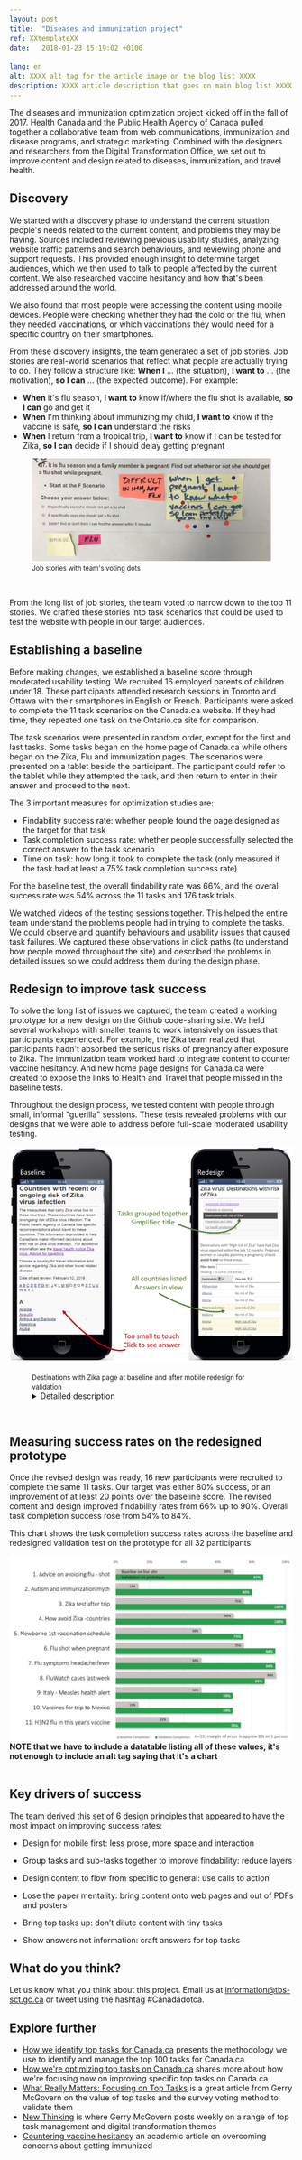 ```yaml
---
layout: post
title:  "Diseases and immunization project"
ref: XXtemplateXX
date:   2018-01-23 15:19:02 +0100

lang: en
alt: XXXX alt tag for the article image on the blog list XXXX
description: XXXX article description that goes on main blog list XXXX
---
```


The diseases and immunization optimization project kicked off in the fall of 2017. Health Canada and the Public Health Agency of Canada pulled together a collaborative team from web communications, immunization and disease programs, and strategic marketing. Combined with the designers and researchers from the Digital Transformation Office, we set out to improve content and design related to diseases, immunization, and travel health. 

## Discovery

We started with a discovery phase to understand the current situation, people's needs related to the current content, and problems they may be having. Sources included reviewing previous usability studies, analyzing website traffic patterns and search behaviours, and reviewing phone and support requests. This provided enough insight to determine target audiences, which we then used to talk to people affected by the current content. We also researched vaccine hesitancy and how that's been addressed around the world. 

We also found that most people were accessing the content using mobile devices. People were checking whether they had the cold or the flu, when they needed vaccinations, or which vaccinations they would need for a specific country on their smartphones.  

From these discovery insights, the team generated a set of job stories. Job stories are real-world scenarios that reflect what people are actually trying to do. They follow a structure like: <strong>When I</strong> &hellip; (the situation), <strong>I want to</strong> &hellip; (the motivation), <strong>so I can</strong> &hellip; (the expected outcome). For example:

* **When** it's flu season, **I want to** know if/where the flu shot is available, **so I can** go and get it
* **When** I'm thinking about immunizing my child, **I want to** know if the vaccine is safe, **so I can** understand the risks
* **When** I return from a tropical trip, **I want to** know if I can be tested for Zika, **so I can** decide if I should delay getting pregnant

<figure>
<img class="img-responsive" alt="Hand-written sticky note on top of page with task for getting flu shot when pregnant.There are sticker dots on the note." src="/images/diseases-maladies-immun/task_JTBD.jpg">
<figcaption><small>Job stories with team's voting dots</small></figcaption>
</figure><br>

From the long list of job stories, the team voted to narrow down to the top 11 stories. We crafted these stories into task scenarios that could be used to test the website with people in our target audiences. 

## Establishing a baseline 

Before making changes, we established a baseline score through moderated usability testing. We recruited 16 employed parents of children under 18. These participants attended research sessions in Toronto and Ottawa with their smartphones in English or French. Participants were asked to complete the 11 task scenarios on the Canada.ca website. If they had time, they repeated one task on the Ontario.ca site for comparison. 

The task scenarios were presented in random order, except for the first and last tasks. Some tasks began on the home page of Canada.ca while others began on the Zika, Flu and immunization pages. The scenarios were presented on a tablet beside the participant. The participant could refer to the tablet while they attempted the task, and then return to enter in their answer and proceed to the next. 
 
The 3 important measures for optimization studies are:
* Findability success rate: whether people found the page designed as the target for that task
* Task completion success rate: whether people successfully selected the correct answer to the task scenario
* Time on task: how long it took to complete the task (only measured if the task had at least a 75% task completion success rate)

For the baseline test, the overall findability rate was 66%, and the overall success rate was 54% across the 11 tasks and 176 task trials. 

We watched videos of the testing sessions together. This helped the entire team understand the problems people had in trying to complete the tasks. We could observe and quantify behaviours and usability issues that caused task failures. We captured these observations in click paths (to understand how people moved throughout the site) and described the problems in detailed issues so we could address them during the design phase.  

## Redesign to improve task success

To solve the long list of issues we captured, the team created a working prototype for a new design on the Github code-sharing site. We held several workshops with smaller teams to work intensively on issues that participants experienced. For example, the Zika team realized that participants hadn't absorbed the serious risks of pregnancy after exposure to Zika. The immunization team worked hard to integrate content to counter vaccine hesitancy. And new home page designs for Canada.ca were created to expose the links to Health and Travel that people missed in the baseline tests. 

Throughout the design process, we tested content with people through small, informal "guerilla" sessions. These tests revealed problems with our designs that we were able to address before full-scale moderated usability testing. 

<img class="img-responsive" alt="Smartphones showing the Zika page before and after redesign. Detailed description follows." src="/images/diseases-maladies-immun/zika_phones.png">
<figure>
<figcaption><small>Destinations with Zika page at baseline and after mobile redesign for validation</small></figcaption>
<details>
<summary>
Detailed description
</summary>
<p>
Two smartphones are shown with 2 different web pages. One is labelled "Baseline", the other "Redesign". In the "Baseline" page, the title is "Countries with recent or ongoing risk of Zika virus infection", followed by 2 long paragraphs of text that are too small to read. Following that is a list of countries beginning with "A", starting with Angola, Anguilla, Antigua and Barbuda, Argentina, and Aruba. An arrow points to the country list with an annotation "Too small to touch. Click to see answer.".</p>
<p>
In the "Redesign" page, the title is "Zika cirus: Destinations with risk of Zika". Below is a list of 6 links that are too small to read, one of which is highlighted. An arrow points to the highlighted link with the annotation "Tasks grouped together. Simplified title".</p>
<p>
Below that is a short paragraph of text too small to read, followed by a search box and a table showing countries with "No risk of Zika", "Low risk of Zika" or "High risk of Zika" next to them. An arrow points to the countries with an annotation "All countries listed. Answers in view."
</p>

</details>

</figure><br />


## Measuring success rates on the redesigned prototype

Once the revised design was ready, 16 new participants were recruited to complete the same 11 tasks. Our target was either 80% success, or an improvement of at least 20 points over the baseline score. The revised content and design improved findability rates from 66% up to 90%. Overall task completion success rose from 54% to 84%.   
 
This chart shows the task completion success rates across the baseline and redesigned validation test on the prototype for all 32 participants:
 
 <div itemprop="text" class="" data="type-text">
      <div class="img-responsive center-block col-md-6">
          <span class=""><img src="../images/diseases-maladies-immun/Baseline_vs_Validation_Success_results.JPG" alt="image-of-chart-showing-baseline-and-final-test-results">
       </span>
	   <strong>NOTE that we have to include a datatable listing all of these values, it's not enough to include an alt tag saying that it's a chart</strong>
       </div>
<br>
 
 ## Key drivers of success 
 
 The team derived this set of 6 design principles that appeared to have the most impact on improving success rates: 
 
* Design for mobile first: less prose, more space and interaction

* Group tasks and sub-tasks together to improve findability: reduce layers

* Design content to flow from specific to general:  use calls to action

* Lose the paper mentality: bring content onto web pages and out of PDFs and posters

* Bring top tasks up: don’t dilute content with tiny tasks 

* Show answers not information: craft answers for top tasks

## What do you think?

Let us know what you think about this project. Email us at <information@tbs-sct.gc.ca> or tweet using the hashtag #Canadadotca.

## Explore further

* [How we identify top tasks for Canada.ca](https://canada-ca.github.io/2017/12/11/top-100-for-gc.html) presents the methodology we use to identify and manage the top 100 tasks for Canada.ca
* [How we're optimizing top tasks on Canada.ca](https://canada-ca.github.io/category/2017/08/21/optimization-overview.html) shares more about how we're focusing now on improving specific top tasks on Canada.ca
* [What Really Matters: Focusing on Top Tasks](https://alistapart.com/article/what-really-matters-focusing-on-top-tasks) is a great article from Gerry McGovern on the value of top tasks and the survey voting method to validate them
* [New Thinking](http://gerrymcgovern.com/new-thinking/) is where Gerry McGovern posts weekly on a range of top task management and digital transformation themes 
* [Countering vaccine hesitancy](http://pediatrics.aappublications.org/content/early/2016/08/25/peds.2016-2146) an academic article on overcoming concerns about getting immunized

<!-- ## Detailed task scenarios as presented to participants -->

<!-- Do we really want to have to maintain this survey forever...? 
You can try out the scenario display process and tasks yourself (select that you are doing the tasks at the Akendi Office) at this SurveyGizmo link: http://ca.surveygizmo.com/s3/50011188/Health-task-display-v1 EN http://ca.surveygizmo.com/s3/50011188/sante-v1 FR -->

<!-- not sure we need to include this stuff
1.This year's flu season could be worse than usual. Find the government’s advice on the most important way to avoid getting the flu. 
2.Your friend put up a post urging her friends not to vaccinate their kids because of the risk of autism. Find some answers that would make you feel ready to discuss it with her.
3. You got a few mosquito bites on your honeymoon down south but you feel fine. Before getting pregnant, you want to make sure you don’t have Zika. Is there a test that can tell if you're infected? 
4. You plan to start a family soon, but want a sunny vacation first. Which of the countries below should you avoid because of the risk of Zika? (For Bermuda, Cuba, Jamaica)
5. Your baby was born on the first of this month. At what age is the first set of vaccinations recommended? (2 months, 4 months, 6 months)
6. It is flu season and a family member is pregnant. Find out whether or not she should get a flu shot while pregnant. 
7. You don't want to miss work tomorrow but should stay away if you have the flu. Yesterday, all of the symptoms below hit - find out which ones are the signal that it's the flu.
8. Find out whether the number of cases of flu last week were higher or lower than usual, to help you decide if you should get a flu shot now or wait.
9. You think you heard something on the news about people being sick in Italy. Is there a particular concern you should be aware of before you go with your baby?
10. You are planning a trip to Mexico. Which specific vaccinations are recommended before you go?
11. The weekly flu report says most cases are an H3N2 flu. Find out if that particular flu is in this year's vaccine in Canada to help persuade your partner to get a flu shot.-->
